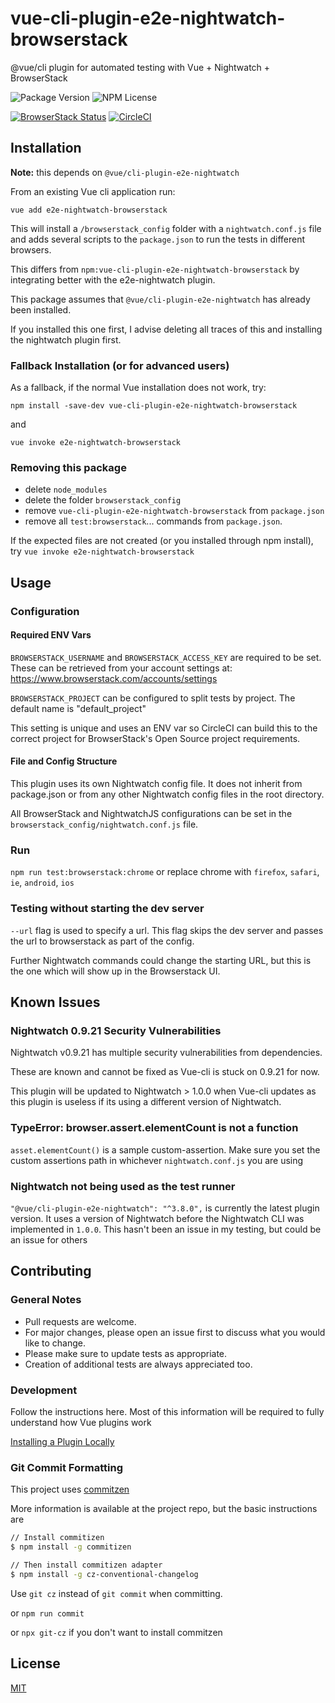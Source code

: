 # vue-cli-plugin-e2e-nightwatch-browserstack

@vue/cli plugin for automated testing with Vue + Nightwatch + BrowserStack

![Package Version](https://img.shields.io/npm/v/vue-cli-plugin-e2e-nightwatch-browserstack.svg)
![NPM License](https://img.shields.io/npm/l/vue-cli-plugin-e2e-nightwatch-browserstack.svg)

[![BrowserStack Status](https://www.browserstack.com/automate/badge.svg?badge_key=ZDBYTHVrYmxWYmFjQW1UQS9SczZPV1lta1ZqWTJ6aDZPU3JIZ0hTQ3RDZz0tLVRVTEUzRTZpSENaUXZYS0t4d2x6aWc9PQ==--862109617703fbabecb22cb152ef79fac8390f52%)](https://www.browserstack.com/automate/public-build/ZDBYTHVrYmxWYmFjQW1UQS9SczZPV1lta1ZqWTJ6aDZPU3JIZ0hTQ3RDZz0tLVRVTEUzRTZpSENaUXZYS0t4d2x6aWc9PQ==--862109617703fbabecb22cb152ef79fac8390f52)
[![CircleCI](https://circleci.com/gh/daposy/vue-nightwatch-browserstack.svg?style=svg)](https://circleci.com/gh/daposy/vue-nightwatch-browserstack)

## Installation

**Note:** this depends on `@vue/cli-plugin-e2e-nightwatch`

From an existing Vue cli application run:

`vue add e2e-nightwatch-browserstack`

This will install a `/browserstack_config` folder
with a `nightwatch.conf.js` file
and adds several scripts to the `package.json`
to run the tests in different browsers.

This differs from `npm:vue-cli-plugin-e2e-nightwatch-browserstack`
by integrating better with the e2e-nightwatch plugin.

This package assumes that `@vue/cli-plugin-e2e-nightwatch`
has already been installed.

If you installed this one first,
I advise deleting all traces of this and installing the nightwatch plugin first.

### Fallback Installation (or for advanced users)

As a fallback, if the normal Vue installation does not work, try:

`npm install -save-dev vue-cli-plugin-e2e-nightwatch-browserstack`

and

`vue invoke e2e-nightwatch-browserstack`

### Removing this package

- delete `node_modules`
- delete the folder `browserstack_config`
- remove `vue-cli-plugin-e2e-nightwatch-browserstack` from
  `package.json`
- remove all `test:browserstack`... commands from `package.json`.

If the expected files are not created (or you installed through npm install),
try `vue invoke e2e-nightwatch-browserstack`

## Usage

### Configuration

#### Required ENV Vars

`BROWSERSTACK_USERNAME` and `BROWSERSTACK_ACCESS_KEY` are required to be set.
These can be retrieved from your account settings at:
<https://www.browserstack.com/accounts/settings>

`BROWSERSTACK_PROJECT` can be configured to split tests by project.
The default name is "default_project"

This setting is unique and uses an ENV var so CircleCI can build this
to the correct project for BrowserStack's Open Source project requirements.

#### File and Config Structure

This plugin uses its own Nightwatch config file.
It does not inherit from package.json or from any other
Nightwatch config files in the root directory.

All BrowserStack and NightwatchJS configurations can be set in the
`browserstack_config/nightwatch.conf.js` file.

### Run

`npm run test:browserstack:chrome`
or replace chrome with `firefox`, `safari`, `ie`, `android`, `ios`

### Testing without starting the dev server

`--url` flag is used to specify a url. This flag skips the dev server
and passes the url to browserstack as part of the config.

Further Nightwatch commands could change the starting URL,
but this is the one which will show up in the Browserstack UI.

## Known Issues

### Nightwatch 0.9.21 Security Vulnerabilities

Nightwatch v0.9.21 has multiple security vulnerabilities from dependencies.

These are known and cannot be fixed as Vue-cli is stuck on 0.9.21 for now.

This plugin will be updated to Nightwatch > 1.0.0 when Vue-cli updates
as this plugin is useless if its using a different version of Nightwatch.

### TypeError: browser.assert.elementCount is not a function

`asset.elementCount()` is a sample custom-assertion.
Make sure you set the custom assertions path in whichever `nightwatch.conf.js`
you are using

### Nightwatch not being used as the test runner

`"@vue/cli-plugin-e2e-nightwatch": "^3.8.0",`
is currently the latest plugin version.
It uses a version of Nightwatch
before the Nightwatch CLI was implemented in `1.0.0`.
This hasn't been an issue in my testing, but could be an issue for others

## Contributing

### General Notes

- Pull requests are welcome.
- For major changes,
  please open an issue first to discuss what you would like to change.
- Please make sure to update tests as appropriate.
- Creation of additional tests are always appreciated too.

### Development

Follow the instructions here.
Most of this information will be
required to fully understand how Vue plugins work

[Installing a Plugin Locally](https://cli.vuejs.org/dev-guide/plugin-dev.html#installing-plugin-locally)

### Git Commit Formatting

This project uses [commitzen](https://github.com/commitizen/cz-cli)

More information is available at the project repo,
but the basic instructions are

```sh
// Install commitizen
$ npm install -g commitizen

// Then install commitizen adapter
$ npm install -g cz-conventional-changelog
```

Use `git cz` instead of `git commit` when committing.

or `npm run commit`

or `npx git-cz` if you don't want to install commitzen

## License

[MIT](https://choosealicense.com/licenses/mit/)
